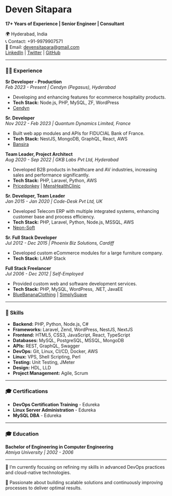 # Deven Sitapara

**17+ Years of Experience | Senior Engineer | Consultant**

🌍 Hyderabad, India  
📞 Contact: +91-9979907571  
📧 Email: devensitapara@gmail.com  
[LinkedIn](#) | [Twitter](#) | [GitHub](#)

---

### 👨‍💻 Experience

**Sr Developer - Production**  
*Feb 2023 - Present | Cendyn (Pegasus), Hyderabad*  
- Developing and enhancing features for ecommerce hospitality products.  
- **Tech Stack:** Node.js, PHP, MySQL, ZF, WordPress  
- [Cendyn](https://www.cendyn.com)

**Sr. Developer**  
*Nov 2022 - Feb 2023 | Quantum Dynamics Limited, France*  
- Built web app modules and APIs for FIDUCIAL Bank of France.  
- **Tech Stack:** NestJS, MongoDB, GraphQL, React, AWS  
- [Bansira](https://bansira.com)

**Team Leader, Project Architect**  
*Aug 2020 - Sep 2022 | GKB Labs Pvt Ltd, Hyderabad*  
- Developed B2B products in healthcare and AV industries, increasing sales and performance significantly.  
- **Tech Stack:** PHP, Laravel, Python, AWS  
- [Pricedonkey](https://pricedonkey.net) | [MensHealthClinic](https://menshealthclinic.com)

**Sr. Developer, Team Leader**  
*Jan 2015 - Jan 2020 | Code-Desk Pvt Ltd, UK*  
- Developed Telecom ERP with multiple integrated systems, enhancing customer base and process efficiency.  
- **Tech Stack:** PHP, Laravel, Python, Node.js, MSSQL, AWS  
- [Neon-Soft](http://neon-soft.com)

**Sr. Full Stack Developer**  
*Jul 2012 - Dec 2015 | Phoenix Biz Solutions, Cardiff*  
- Developed custom eCommerce modules for a large furniture company.  
- **Tech Stack:** LAMP Stack

**Full Stack Freelancer**  
*Jul 2006 - Dec 2012 | Self-Employed*  
- Provided custom web and software development services.  
- **Tech Stack:** PHP, MySQL, WordPress, .NET, JavaEE  
- [BlueBananaClothing](https://www.bluebananaclothing.com) | [SimplySuave](https://simplysuave.co.nz)

---

### 💼 Skills

- **Backend:** PHP, Python, Node.js, C#
- **Frameworks:** Laravel, Zend, WordPress, NestJS, NextJS
- **Frontend:** HTML5, CSS3, JavaScript, React, TypeScript
- **Databases:** MySQL, PostgreSQL, MSSQL, MongoDB
- **APIs:** REST, GraphQL, Swagger
- **DevOps:** Git, Linux, CI/CD, Docker, AWS
- **Linux:** VPS, Shell Scripting, Perl
- **Testing:** Unit Testing, JMeter
- **Design:** HDL, LLD
- **Project Management:** Agile, Scrum

---

### 🎓 Certifications

- **DevOps Certification Training** - Edureka
- **Linux Server Administration** - Edureka
- **MySQL DBA** - Edureka

---

### 🎓 Education

**Bachelor of Engineering in Computer Engineering**  
*Atmiya University | 2002 - 2006*

---

🌱 I’m currently focusing on refining my skills in advanced DevOps practices and cloud-native technologies. 

🚀 Passionate about building scalable solutions and continuously improving processes to deliver optimal results.
